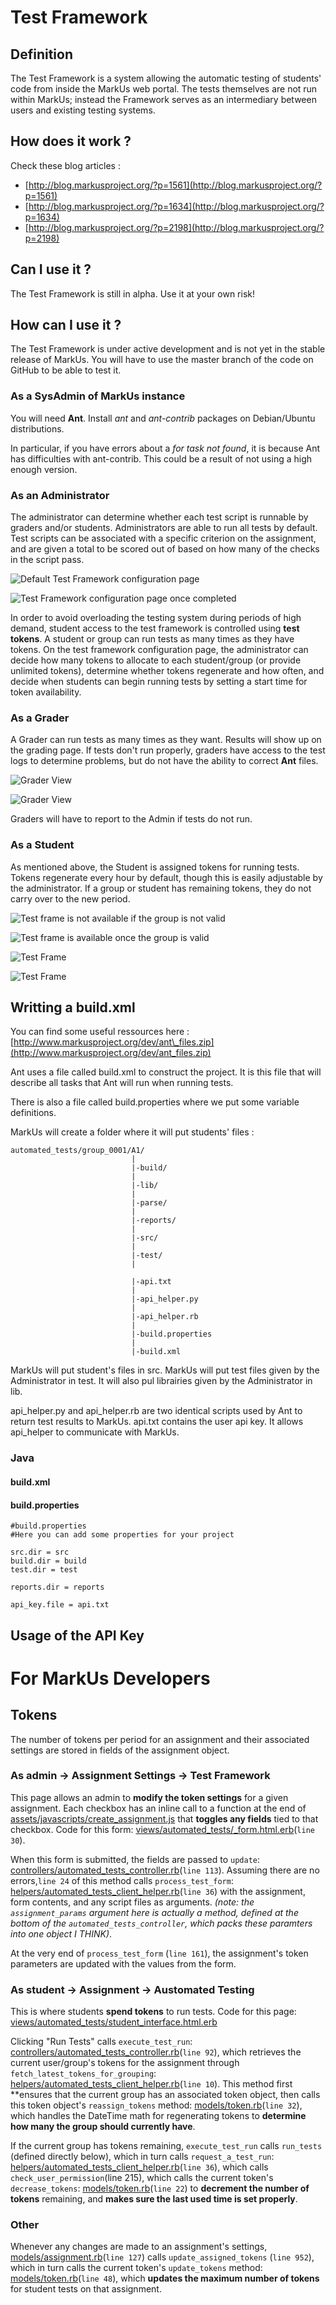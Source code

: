 Test Framework
==============

Definition
----------

The Test Framework is a system allowing the automatic testing of students' code from inside the MarkUs web portal. The tests themselves are not run within MarkUs; instead the Framework serves as an intermediary between users and existing testing systems.

How does it work ?
------------------

Check these blog articles :

-   [http://blog.markusproject.org/?p=1561](http://blog.markusproject.org/?p=1561)
-   [http://blog.markusproject.org/?p=1634](http://blog.markusproject.org/?p=1634)
-   [http://blog.markusproject.org/?p=2198](http://blog.markusproject.org/?p=2198)

Can I use it ?
--------------

The Test Framework is still in alpha. Use it at your own risk!

How can I use it ?
------------------

The Test Framework is under active development and is not yet in the stable release of MarkUs. You will have to use the master branch of the code on GitHub to be able to test it.

### As a SysAdmin of MarkUs instance

You will need **Ant**. Install *ant* and *ant-contrib* packages on Debian/Ubuntu distributions.

In particular, if you have errors about a *for task not found*, it is because Ant has difficulties with ant-contrib. This could be a result of not using a high enough version.

### As an Administrator

The administrator can determine whether each test script is runnable by graders and/or students. Administrators are able to run all tests by default. Test scripts can be associated with a specific criterion on the assignment, and are given a total to be scored out of based on how many of the checks in the script pass. 

![Default Test Framework configuration page](images/Test_Framework-01.png "Default Test Framework configuration page")

![Test Framework configuration page once completed](images/Test_Framework-02.png "Test Framework configuration page once completed")

In order to avoid overloading the testing system during periods of high demand, student access to the test framework is controlled using **test tokens**. A student or group can run tests as many times as they have tokens. On the test framework configuration page, the administrator can decide how many tokens to allocate to each student/group (or provide unlimited tokens), determine whether tokens regenerate and how often, and decide when students can begin running tests by setting a start time for token availability.

### As a Grader

A Grader can run tests as many times as they want. Results will show up on the grading page. If tests don't run properly, graders have access to the test logs to determine problems, but do not have the ability to correct **Ant** files.

![Grader View](images/Test_Framework-07.png "The Grader has the same tool to run the tests.")

![Grader View](images/Test_Framework-08.png "The Grader can see the result of the tests in a modal window")

Graders will have to report to the Admin if tests do not run.

### As a Student

As mentioned above, the Student is assigned tokens for running tests. Tokens regenerate every hour by default, though this is easily adjustable by the administrator. If a group or student has remaining tokens, they do not carry over to the new period.

![Test frame is not available if the group is not valid](images/Test_Framework-03.png "Test frame is not available if the group is not valid")

![Test frame is available once the group is valid](images/Test_Framework-04.png "Test frame is available once the group is valid")

![Test Frame](images/Test_Framework-05.png "The student can see the revision used for the tests.")

![Test Frame](images/Test_Framework-06.png "The student has access to the history of all test runs.")

Writting a build.xml
--------------------

You can find some useful ressources here : [http://www.markusproject.org/dev/ant\_files.zip](http://www.markusproject.org/dev/ant_files.zip)

Ant uses a file called build.xml to construct the project. It is this file that will describe all tasks that Ant will run when running tests.

There is also a file called build.properties where we put some variable definitions.

MarkUs will create a folder where it will put students' files :

    automated_tests/group_0001/A1/
                               |
                               |-build/
                               |
                               |-lib/
                               |
                               |-parse/
                               |
                               |-reports/
                               |
                               |-src/
                               |
                               |-test/
                               |
                               
                               |-api.txt
                               |
                               |-api_helper.py
                               |
                               |-api_helper.rb
                               |
                               |-build.properties
                               |
                               |-build.xml

MarkUs will put student's files in src. MarkUs will put test files given by the Administrator in test. It will also pul librairies given by the Administrator in lib.

api\_helper.py and api\_helper.rb are two identical scripts used by Ant to return test results to MarkUs. api.txt contains the user api key. It allows api\_helper to communicate with MarkUs.

### Java

#### build.xml

#### build.properties

    #build.properties
    #Here you can add some properties for your project

    src.dir = src
    build.dir = build
    test.dir = test

    reports.dir = reports

    api_key.file = api.txt

Usage of the API Key
--------------------

# For MarkUs Developers

## Tokens
The number of tokens per period for an assignment and their associated settings are stored in fields of the assignment object. 
### As admin -> Assignment Settings -> Test Framework
This page allows an admin to **modify the token settings** for a given assignment. Each checkbox has an inline call to a function at the end of [assets/javascripts/create_assignment.js](app/assets/javascripts/creat_assignment.js) that **toggles any fields** tied to that checkbox.
Code for this form: [views/automated_tests/\_form.html.erb](app/views/automated_tests/_form.html.erb)(`line 30`). 

When this form is submitted, the fields are passed to `update`: [controllers/automated_tests_controller.rb](app/controllers/automated_tests_controller.rb)(`line 113`). Assuming there are no errors,`line 24` of this method calls `process_test_form`: [helpers/automated_tests_client_helper.rb](app/helpers/automated_tests_client_helper.rb)(`line 36`) with the assignment, form contents, and any script files as arguments. 
*(note: the `assignment_params` argument here is actually a method, defined at the bottom of the `automated_tests_controller`, which packs these paramters into one object I THINK)*. 

At the very end of `process_test_form` (`line 161`), the assignment's token parameters are updated with the values from the form.

### As student -> Assignment -> Austomated Testing
This is where students **spend tokens** to run tests. Code for this page: [views/automated_tests/student_interface.html.erb](app/views/automated_tests/student_interface.html.erb)

Clicking "Run Tests" calls `execute_test_run`: [controllers/automated_tests_controller.rb](app/controllers/automated_tests_controller.rb)(`line 92`), which retrieves the current user/group's tokens for the assignment through  `fetch_latest_tokens_for_grouping`: [helpers/automated_tests_client_helper.rb](app/helpers/automated_tests_client_helper.rb)(`line 10`). This method first **ensures that the current group has an associated token object, then calls this token object's `reassign_tokens` method: [models/token.rb](app/models/token.rb)(`line 32`), which handles the DateTime math for regenerating tokens to **determine how many the group should currently have**. 

If the current group has tokens remaining, `execute_test_run` calls `run_tests` (defined directly below), which in turn calls `request_a_test_run`: [helpers/automated_tests_client_helper.rb](app/helpers/automated_tests_client_helper.rb)(`line 36`), which calls `check_user_permission`(line 215), which calls the current token's `decrease_tokens`: [models/token.rb](app/models/token.rb)(`line 22`) to **decrement the number of tokens** remaining, and **makes sure the last used time is set properly**. 

### Other
Whenever any changes are made to an assignment's settings, [models/assignment.rb](app/models/assignment.rb)(`line 127`) calls `update_assigned_tokens` (`line 952`), which in turn calls the current token's `update_tokens` method: [models/token.rb](app/models/token.rb)(`line 48`), which **updates the maximum number of tokens** for student tests on that assignment. 
